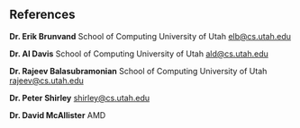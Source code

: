 ## References

**Dr. Erik Brunvand**
School of Computing University of Utah 
elb@cs.utah.edu

**Dr. Al Davis**
School of Computing University of Utah 
ald@cs.utah.edu

**Dr. Rajeev Balasubramonian**
School of Computing University of Utah 
rajeev@cs.utah.edu

**Dr. Peter Shirley**
shirley@cs.utah.edu

**Dr. David McAllister**
AMD

